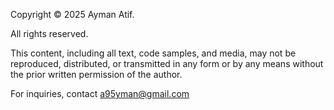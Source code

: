 Copyright © 2025 Ayman Atif.

All rights reserved.

This content, including all text, code samples, and media, may not be reproduced, distributed, or transmitted in any form or by any means without the prior written permission of the author.

For inquiries, contact a95yman@gmail.com
